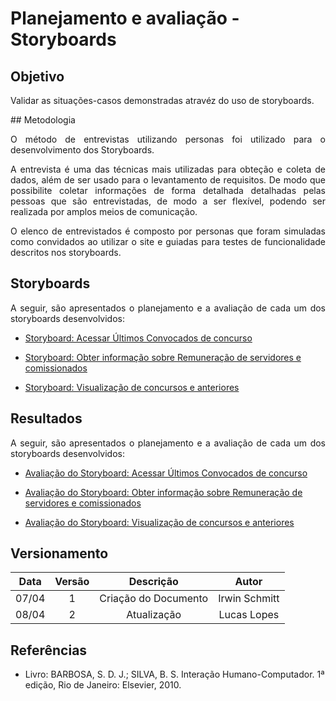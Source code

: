 # Planejamento e avaliação - Storyboards

## Objetivo

<p align = "justify"> Validar as situações-casos  demonstradas atravéz do uso de storyboards.</p>
## Metodologia

<p align = "justify">O método de entrevistas utilizando personas foi utilizado para o desenvolvimento dos  Storyboards. </p>
<p align = "justify">A entrevista é uma das técnicas mais utilizadas para obteção e  coleta de dados, além de ser usado para  o levantamento de requisitos. De modo que possibilite coletar informações de forma detalhada detalhadas pelas pessoas que são entrevistadas, de modo a ser flexível, podendo ser realizada por amplos meios de comunicação.</p>
<p align = "justify">O elenco de entrevistados é composto por personas que foram simuladas como convidados ao utilizar o  site e guiadas  para testes de funcionalidade descritos nos storyboards.</p>

## Storyboards

<p align = "justify">A seguir, são  apresentados o planejamento e a avaliação de cada um dos storyboards desenvolvidos:</p>

- <p><a href="../storyboard_1">Storyboard: Acessar Últimos Convocados de concurso</a></p>
- <p><a href="../storyboard_2">Storyboard: Obter informação sobre Remuneração de servidores e comissionados</a></p>
- <p><a href="../storyboard_3">Storyboard: Visualização de concursos e anteriores</a></p>

## Resultados

<p align = "justify">A seguir, são  apresentados o planejamento e a avaliação de cada um dos storyboards desenvolvidos:</p>

- <p><a href="../storyboard_1_av">Avaliação do Storyboard: Acessar Últimos Convocados de concurso</a></p>
- <p><a href="../storyboard_2_av">Avaliação do Storyboard: Obter informação sobre Remuneração de servidores e comissionados</a></p>
- <p><a href="../storyboard_3_av">Avaliação do Storyboard: Visualização de concursos e anteriores</a></p>



## Versionamento

| Data | Versão |           Descrição             |    Autor    |
|:----:|:------:|:-------------------------------:|:-----------:|
|07/04 |1     |     Criação do Documento        | Irwin Schmitt |
|08/04 |2     |     Atualização         | Lucas Lopes  |

## Referências
- Livro: BARBOSA, S. D. J.; SILVA, B. S. Interação Humano-Computador. 1ª edição, Rio de Janeiro: Elsevier, 2010.